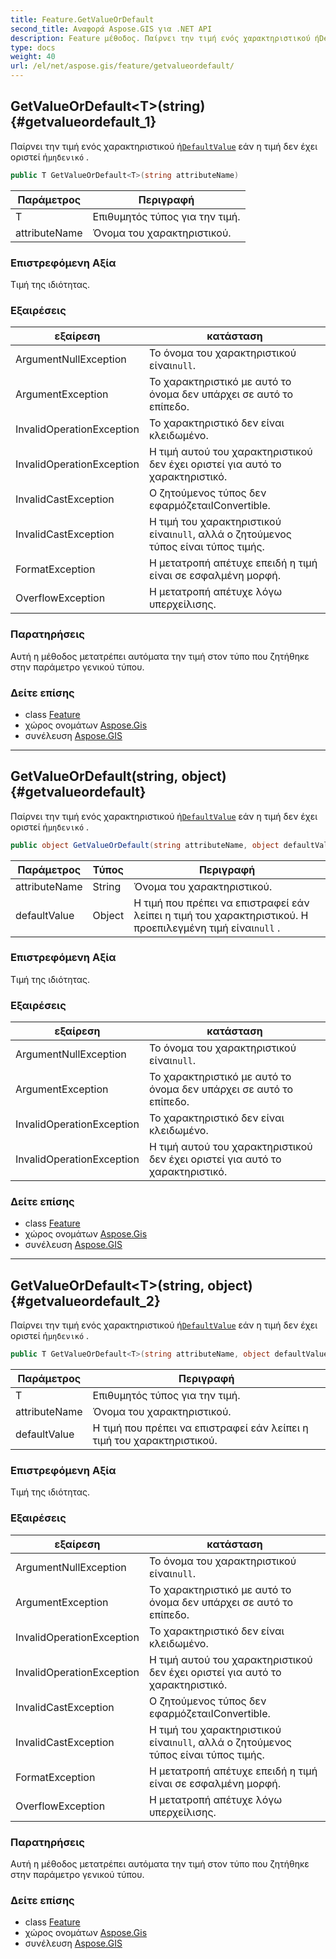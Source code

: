 ```yaml
---
title: Feature.GetValueOrDefault
second_title: Αναφορά Aspose.GIS για .NET API
description: Feature μέθοδος. Παίρνει την τιμή ενός χαρακτηριστικού ήDefaultValue εάν η τιμή δεν έχει οριστεί ήμηδενικό .
type: docs
weight: 40
url: /el/net/aspose.gis/feature/getvalueordefault/
---
```

## GetValueOrDefault&lt;T&gt;(string) {#getvalueordefault_1}

Παίρνει την τιμή ενός χαρακτηριστικού ή[`DefaultValue`](../../featureattribute/defaultvalue/) εάν η τιμή δεν έχει οριστεί ή`μηδενικό` .

```csharp
public T GetValueOrDefault<T>(string attributeName)
```

| Παράμετρος | Περιγραφή |
| --- | --- |
| T | Επιθυμητός τύπος για την τιμή. |
| attributeName | Όνομα του χαρακτηριστικού. |

### Επιστρεφόμενη Αξία

Τιμή της ιδιότητας.

### Εξαιρέσεις

| εξαίρεση | κατάσταση |
| --- | --- |
| ArgumentNullException | Το όνομα του χαρακτηριστικού είναι`null`. |
| ArgumentException | Το χαρακτηριστικό με αυτό το όνομα δεν υπάρχει σε αυτό το επίπεδο. |
| InvalidOperationException | Το χαρακτηριστικό δεν είναι κλειδωμένο. |
| InvalidOperationException | Η τιμή αυτού του χαρακτηριστικού δεν έχει οριστεί για αυτό το χαρακτηριστικό. |
| InvalidCastException | Ο ζητούμενος τύπος δεν εφαρμόζεταιIConvertible. |
| InvalidCastException | Η τιμή του χαρακτηριστικού είναι`null`, αλλά ο ζητούμενος τύπος είναι τύπος τιμής. |
| FormatException | Η μετατροπή απέτυχε επειδή η τιμή είναι σε εσφαλμένη μορφή. |
| OverflowException | Η μετατροπή απέτυχε λόγω υπερχείλισης. |

### Παρατηρήσεις

Αυτή η μέθοδος μετατρέπει αυτόματα την τιμή στον τύπο που ζητήθηκε στην παράμετρο γενικού τύπου.

### Δείτε επίσης

* class [Feature](../)
* χώρος ονομάτων [Aspose.Gis](../../feature/)
* συνέλευση [Aspose.GIS](../../../)

---

## GetValueOrDefault(string, object) {#getvalueordefault}

Παίρνει την τιμή ενός χαρακτηριστικού ή[`DefaultValue`](../../featureattribute/defaultvalue/) εάν η τιμή δεν έχει οριστεί ή`μηδενικό` .

```csharp
public object GetValueOrDefault(string attributeName, object defaultValue = null)
```

| Παράμετρος | Τύπος | Περιγραφή |
| --- | --- | --- |
| attributeName | String | Όνομα του χαρακτηριστικού. |
| defaultValue | Object | Η τιμή που πρέπει να επιστραφεί εάν λείπει η τιμή του χαρακτηριστικού. Η προεπιλεγμένη τιμή είναι`null` . |

### Επιστρεφόμενη Αξία

Τιμή της ιδιότητας.

### Εξαιρέσεις

| εξαίρεση | κατάσταση |
| --- | --- |
| ArgumentNullException | Το όνομα του χαρακτηριστικού είναι`null`. |
| ArgumentException | Το χαρακτηριστικό με αυτό το όνομα δεν υπάρχει σε αυτό το επίπεδο. |
| InvalidOperationException | Το χαρακτηριστικό δεν είναι κλειδωμένο. |
| InvalidOperationException | Η τιμή αυτού του χαρακτηριστικού δεν έχει οριστεί για αυτό το χαρακτηριστικό. |

### Δείτε επίσης

* class [Feature](../)
* χώρος ονομάτων [Aspose.Gis](../../feature/)
* συνέλευση [Aspose.GIS](../../../)

---

## GetValueOrDefault&lt;T&gt;(string, object) {#getvalueordefault_2}

Παίρνει την τιμή ενός χαρακτηριστικού ή[`DefaultValue`](../../featureattribute/defaultvalue/) εάν η τιμή δεν έχει οριστεί ή`μηδενικό` .

```csharp
public T GetValueOrDefault<T>(string attributeName, object defaultValue)
```

| Παράμετρος | Περιγραφή |
| --- | --- |
| T | Επιθυμητός τύπος για την τιμή. |
| attributeName | Όνομα του χαρακτηριστικού. |
| defaultValue | Η τιμή που πρέπει να επιστραφεί εάν λείπει η τιμή του χαρακτηριστικού. |

### Επιστρεφόμενη Αξία

Τιμή της ιδιότητας.

### Εξαιρέσεις

| εξαίρεση | κατάσταση |
| --- | --- |
| ArgumentNullException | Το όνομα του χαρακτηριστικού είναι`null`. |
| ArgumentException | Το χαρακτηριστικό με αυτό το όνομα δεν υπάρχει σε αυτό το επίπεδο. |
| InvalidOperationException | Το χαρακτηριστικό δεν είναι κλειδωμένο. |
| InvalidOperationException | Η τιμή αυτού του χαρακτηριστικού δεν έχει οριστεί για αυτό το χαρακτηριστικό. |
| InvalidCastException | Ο ζητούμενος τύπος δεν εφαρμόζεταιIConvertible. |
| InvalidCastException | Η τιμή του χαρακτηριστικού είναι`null`, αλλά ο ζητούμενος τύπος είναι τύπος τιμής. |
| FormatException | Η μετατροπή απέτυχε επειδή η τιμή είναι σε εσφαλμένη μορφή. |
| OverflowException | Η μετατροπή απέτυχε λόγω υπερχείλισης. |

### Παρατηρήσεις

Αυτή η μέθοδος μετατρέπει αυτόματα την τιμή στον τύπο που ζητήθηκε στην παράμετρο γενικού τύπου.

### Δείτε επίσης

* class [Feature](../)
* χώρος ονομάτων [Aspose.Gis](../../feature/)
* συνέλευση [Aspose.GIS](../../../)


